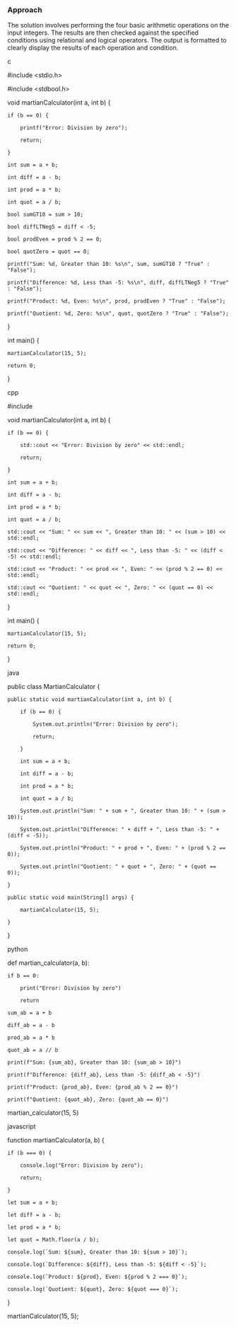 ### Approach

The solution involves performing the four basic arithmetic operations on the input integers.  The results are then checked against the specified conditions using relational and logical operators. The output is formatted to clearly display the results of each operation and condition.

c
#include <stdio.h>
#include <stdbool.h>

void martianCalculator(int a, int b) {
    if (b == 0) {
        printf("Error: Division by zero");
        return;
    }
    int sum = a + b;
    int diff = a - b;
    int prod = a * b;
    int quot = a / b;
    bool sumGT10 = sum > 10;
    bool diffLTNeg5 = diff < -5;
    bool prodEven = prod % 2 == 0;
    bool quotZero = quot == 0;
    printf("Sum: %d, Greater than 10: %s\n", sum, sumGT10 ? "True" : "False");
    printf("Difference: %d, Less than -5: %s\n", diff, diffLTNeg5 ? "True" : "False");
    printf("Product: %d, Even: %s\n", prod, prodEven ? "True" : "False");
    printf("Quotient: %d, Zero: %s\n", quot, quotZero ? "True" : "False");
}

int main() {
    martianCalculator(15, 5);
    return 0;
}


cpp
#include <iostream>

void martianCalculator(int a, int b) {
    if (b == 0) {
        std::cout << "Error: Division by zero" << std::endl;
        return;
    }
    int sum = a + b;
    int diff = a - b;
    int prod = a * b;
    int quot = a / b;
    std::cout << "Sum: " << sum << ", Greater than 10: " << (sum > 10) << std::endl;
    std::cout << "Difference: " << diff << ", Less than -5: " << (diff < -5) << std::endl;
    std::cout << "Product: " << prod << ", Even: " << (prod % 2 == 0) << std::endl;
    std::cout << "Quotient: " << quot << ", Zero: " << (quot == 0) << std::endl;
}

int main() {
    martianCalculator(15, 5);
    return 0;
}


java
public class MartianCalculator {
    public static void martianCalculator(int a, int b) {
        if (b == 0) {
            System.out.println("Error: Division by zero");
            return;
        }
        int sum = a + b;
        int diff = a - b;
        int prod = a * b;
        int quot = a / b;
        System.out.println("Sum: " + sum + ", Greater than 10: " + (sum > 10));
        System.out.println("Difference: " + diff + ", Less than -5: " + (diff < -5));
        System.out.println("Product: " + prod + ", Even: " + (prod % 2 == 0));
        System.out.println("Quotient: " + quot + ", Zero: " + (quot == 0));
    }
    public static void main(String[] args) {
        martianCalculator(15, 5);
    }
}


python
def martian_calculator(a, b):
    if b == 0:
        print("Error: Division by zero")
        return
    sum_ab = a + b
    diff_ab = a - b
    prod_ab = a * b
    quot_ab = a // b
    print(f"Sum: {sum_ab}, Greater than 10: {sum_ab > 10}")
    print(f"Difference: {diff_ab}, Less than -5: {diff_ab < -5}")
    print(f"Product: {prod_ab}, Even: {prod_ab % 2 == 0}")
    print(f"Quotient: {quot_ab}, Zero: {quot_ab == 0}")

martian_calculator(15, 5)


javascript
function martianCalculator(a, b) {
    if (b === 0) {
        console.log("Error: Division by zero");
        return;
    }
    let sum = a + b;
    let diff = a - b;
    let prod = a * b;
    let quot = Math.floor(a / b);
    console.log(`Sum: ${sum}, Greater than 10: ${sum > 10}`);
    console.log(`Difference: ${diff}, Less than -5: ${diff < -5}`);
    console.log(`Product: ${prod}, Even: ${prod % 2 === 0}`);
    console.log(`Quotient: ${quot}, Zero: ${quot === 0}`);
}

martianCalculator(15, 5);
